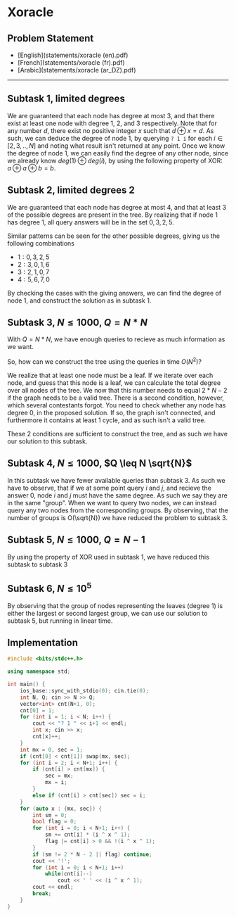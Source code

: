 # Xoracle

## Problem Statement
- [English](statements/xoracle (en).pdf)
- [French](statements/xoracle (fr).pdf)
- [Arabic](statements/xoracle (ar_DZ).pdf)

---

## Subtask 1, limited degrees

We are guaranteed that each node has degree at most 3, and that there exist at least one node with degree 1, 2, and 3 respectively.
Note that for any number $d$, there exist no positive integer $x$ such that $d \oplus x = d$. 
As such, we can deduce the degree of node 1, by querying `? 1 i` for each $i \in [2, 3, .., N]$ and noting what result isn't returned at any point.
Once we know the degree of node 1, we can easily find the degree of any other node, since we already know $deg(1) \oplus deg(i)$, by using the following property of XOR:
$a \oplus a \oplus b = b$.

## Subtask 2, limited degrees 2

We are guaranteed that each node has degree at most 4, and that at least 3 of the possible degrees are present in the tree.
By realizing that if node 1 has degree 1, all query answers will be in the set $0, 3, 2, 5$.

Similar patterns can be seen for the other possible degrees, giving us the following combinations

* $1 : {0, 3, 2, 5}$
* $2 : {3, 0, 1, 6}$
* $3 : {2, 1, 0, 7}$
* $4 : {5, 6, 7, 0}$

By checking the cases with the giving answers, we can find the degree of node 1,
and construct the solution as in subtask 1.

## Subtask 3, $N \leq 1000$, $Q = N * N$

With $Q = N * N$, we have enough queries to recieve as much information as we want.

So, how can we construct the tree using the queries in time $O(N^2)$?

We realize that at least one node must be a leaf.
If we iterate over each node, and guess that this node is a leaf, we can calculate the total degree over all nodes of the tree. We now that this number needs to equal $2 * N - 2$ if the graph needs to be a valid tree.
There is a second condition, however, which several contestants forgot.
You need to check whether any node has degree 0, in the proposed solution.
If so, the graph isn't connected, and furthermore it contains at least 1 cycle, and as such isn't a valid tree.

These 2 conditions are sufficient to construct the tree, and as such we have our solution to this subtask.

## Subtask 4, $N \leq 1000$, $Q \leq N \sqrt{N}$

In this subtask we have fewer available queries than subtask 3.
As such we have to observe, that if we at some point query $i$ and $j$, and recieve the answer 0, node $i$ and $j$ must have the same degree.
As such we say they are in the same "group".
When we want to query two nodes, we can instead query any two nodes from the corresponding groups.
By observing, that the number of groups is O(\sqrt{N}) we have reduced the problem to subtask 3.

## Subtask 5, $N \leq 1000$, $Q = N - 1$

By using the property of XOR used in subtask 1, we have reduced this subtask to subtask 3

## Subtask 6, $N \leq 10^5$

By observing that the group of nodes representing the leaves (degree 1) is either the largest or second largest group,
we can use our solution to subtask 5, but running in linear time.

## Implementation

```cpp
#include <bits/stdc++.h>

using namespace std;

int main() {
	ios_base::sync_with_stdio(0); cin.tie(0);
	int N, Q; cin >> N >> Q;
	vector<int> cnt(N+1, 0);
	cnt[0] = 1;
	for (int i = 1; i < N; i++) {
		cout << "? 1 " << i+1 << endl;
		int x; cin >> x;
		cnt[x]++;
	}
	int mx = 0, sec = 1;
	if (cnt[0] < cnt[1]) swap(mx, sec);
	for (int i = 2; i < N+1; i++) {
		if (cnt[i] > cnt[mx]) {
			sec = mx;
			mx = i;
		}
		else if (cnt[i] > cnt[sec]) sec = i;
	}
	for (auto x : {mx, sec}) {
		int sm = 0;
		bool flag = 0;
		for (int i = 0; i < N+1; i++) {
			sm += cnt[i] * (i ^ x ^ 1);
			flag |= cnt[i] > 0 && !(i ^ x ^ 1);
		}
		if (sm != 2 * N - 2 || flag) continue;
		cout << '!';
		for (int i = 0; i < N+1; i++)
			while(cnt[i]--)
				cout << ' ' << (i ^ x ^ 1);
		cout << endl;
		break;
	}
}
```


